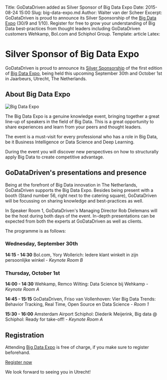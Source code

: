 Title: GoDataDriven added as Silver Sponsor of Big Data Expo
Date: 2015-08-24 15:00
Slug: big-data-expo.md
Author: Walter van der Scheer
Excerpt: GoDataDriven is proud to announce its Silver Sponsorship of the [Big Data Expo](http://www.bigdata-expo.nl) (30/9 and 1/10). Register for free to grow your understanding of Big Data best-practices from thought leaders including GoDataDriven customers Wehkamp, Bol.com and Schiphol Group.
Template: article
Latex:

# Silver Sponsor of Big Data Expo

GoDataDriven is proud to announce its [Silver Sponsorship](http://www.bigdata-expo.nl/nl/partners/silver/godatadriven) of the first edition of [Big Data Expo](http://www.bigdata-expo.nl), being held this upcoming September 30th and October 1st in Jaarbeurs, Utrecht, The Netherlands.

## About Big Data Expo
![Big Data Expo](static/images/bigdataexpo.jpg)

The Big Data Expo is a genuine knowledge event, bringing together a great line-up of speakers in the field of Big Data. This is a great opportunity to share experiences and learn from your peers and thought leaders.

The event is a must-visit for every professional who has a role in Big Data, be it Business Intelligence or Data Science and Deep Learning.

During the event you will discover new perspectives on how to structurally apply Big Data to create competitive advantage.

## GoDataDriven's presentations and presence
Being at the forefront of Big Data innovation in The Netherlands, GoDataDriven supports the Big Data Expo. Besides being present with a booth (Stand number 56, right next to the catering square), GoDataDriven will be focussing on sharing knowledge and best-practices as well.

In Speaker Room 1, GoDataDriven's Managing Director Rob Dielemans will be the host during both days of the event. In-depth presentations can be expected from both the experts at GoDataDriven as well as clients.

The programme is as follows:
### Wednesday, September 30th
**14:15 - 14:30** Bol.com, Yory Wollerich: Iedere klant winkelt in zijn persoonlijke winkel - *Keynote Room B*

### Thursday, October 1st
**14:00 - 14:30** Wehkamp, Remco Wilting: Data Science bij Wehkamp - *Keynote Room A*

**14:45 - 15:15** GoDataDriven, Friso van Vollenhoven: Vier Big Data Trends: Behavior Tracking, Real Time, Open Source en Data Science - *Room 1*

**15:30 - 16:00** Amsterdam Airport Schiphol: Diederik Meijerink, Big data @ Schiphol: Ready for take-off! - *Keynote Room A*

## Registration

Attending [Big Data Expo](http://www.bigdata-expo.nl) is free of charge, if you make sure to register beforehand.

[Register now](https://registration.n200.com/survey/0dc1blnl1tpxk/register?actioncode=NTWO000012FGR)

We look forward to seeing you in Utrecht!
